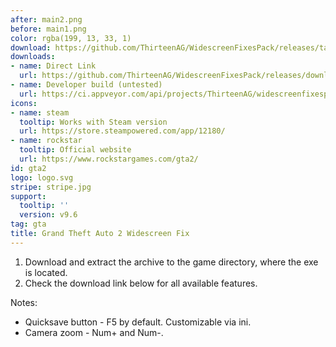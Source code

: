```yaml
---
after: main2.png
before: main1.png
color: rgba(199, 13, 33, 1)
download: https://github.com/ThirteenAG/WidescreenFixesPack/releases/tag/gta2
downloads:
- name: Direct Link
  url: https://github.com/ThirteenAG/WidescreenFixesPack/releases/download/gta2/GTA2.WidescreenFix.zip
- name: Developer build (untested)
  url: https://ci.appveyor.com/api/projects/ThirteenAG/widescreenfixespack/artifacts/GTA2.WidescreenFix.zip?branch=master
icons:
- name: steam
  tooltip: Works with Steam version
  url: https://store.steampowered.com/app/12180/
- name: rockstar
  tooltip: Official website
  url: https://www.rockstargames.com/gta2/
id: gta2
logo: logo.svg
stripe: stripe.jpg
support:
  tooltip: ''
  version: v9.6
tag: gta
title: Grand Theft Auto 2 Widescreen Fix
---
```


1. Download and extract the archive to the game directory, where the exe is located.
2. Check the download link below for all available features.

Notes:

* Quicksave button - F5 by default. Customizable via ini.
* Camera zoom - Num+ and Num-.
